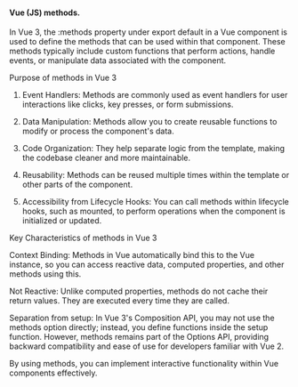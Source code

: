 #### Vue (JS) methods. 


In Vue 3, the :methods property under export default in a Vue component is used to define the methods that can be used within that component. These methods typically include custom functions that perform actions, handle events, or manipulate data associated with the component.

Purpose of methods in Vue 3

1. Event Handlers: Methods are commonly used as event handlers for user interactions like clicks, key presses, or form submissions.

<template>
  <button @click="handleClick">Click me</button>
</template>

<script>
export default {
  methods: {
    handleClick() {
      console.log('Button clicked!');
    }
  }
}
</script>


2. Data Manipulation: Methods allow you to create reusable functions to modify or process the component's data.

<template>
  <div>
    <p>{{ message }}</p>
    <button @click="reverseMessage">Reverse Message</button>
  </div>
</template>

<script>
export default {
  data() {
    return {
      message: 'Hello Vue!'
    };
  },
  methods: {
    reverseMessage() {
      this.message = this.message.split('').reverse().join('');
    }
  }
}
</script>


3. Code Organization: They help separate logic from the template, making the codebase cleaner and more maintainable.


4. Reusability: Methods can be reused multiple times within the template or other parts of the component.


5. Accessibility from Lifecycle Hooks: You can call methods within lifecycle hooks, such as mounted, to perform operations when the component is initialized or updated.



Key Characteristics of methods in Vue 3

Context Binding: Methods in Vue automatically bind this to the Vue instance, so you can access reactive data, computed properties, and other methods using this.

Not Reactive: Unlike computed properties, methods do not cache their return values. They are executed every time they are called.

Separation from setup: In Vue 3's Composition API, you may not use the methods option directly; instead, you define functions inside the setup function. However, methods remains part of the Options API, providing backward compatibility and ease of use for developers familiar with Vue 2.


By using methods, you can implement interactive functionality within Vue components effectively.


